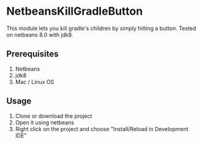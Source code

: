 NetbeansKillGradleButton
========================
This module lets you kill gradle's children by simply hitting a button.
Tested on netbeans 8.0 with jdk8.

## Prerequisites
1. Netbeans
2. jdk8
3. Mac / Linux OS

## Usage
1. Clone or download the project
2. Open it using netbeans
3. Right click on the project and choose "Install/Reload in Development IDE"
